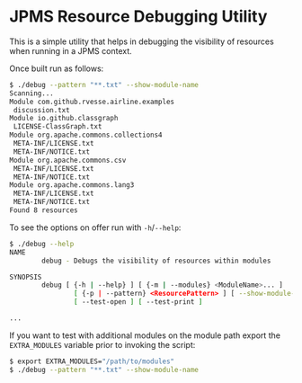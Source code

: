 # JPMS Resource Debugging Utility

This is a simple utility that helps in debugging the visibility of resources when running in a JPMS context.

Once built run as follows:

```bash
$ ./debug --pattern "**.txt" --show-module-name
Scanning...
Module com.github.rvesse.airline.examples
 discussion.txt
Module io.github.classgraph
 LICENSE-ClassGraph.txt
Module org.apache.commons.collections4
 META-INF/LICENSE.txt
 META-INF/NOTICE.txt
Module org.apache.commons.csv
 META-INF/LICENSE.txt
 META-INF/NOTICE.txt
Module org.apache.commons.lang3
 META-INF/LICENSE.txt
 META-INF/NOTICE.txt
Found 8 resources
```

To see the options on offer run with `-h`/`--help`:

```bash
$ ./debug --help
NAME
        debug - Debugs the visibility of resources within modules

SYNOPSIS
        debug [ {-h | --help} ] [ {-m | --modules} <ModuleName>... ]
                [ {-p | --pattern} <ResourcePattern> ] [ --show-module-name ]
                [ --test-open ] [ --test-print ]

...
```

If you want to test with additional modules on the module path export the `EXTRA_MODULES` variable prior to invoking 
the script:

```bash
$ export EXTRA_MODULES="/path/to/modules"
$ ./debug --pattern "**.txt" --show-module-name
```